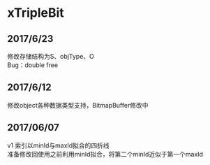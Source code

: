 # xTripleBit
2017/6/23
----------------------------   
修改存储结构为S、objType、O   
Bug：double free


2017/6/12
----------------------------  
修改object各种数据类型支持，BitmapBuffer修改中  

2017/06/07
----------------------------   
v1 索引以minId与maxId拟合的四折线    
准备修改回使用之前利用minId拟合，将第二个minId近似于第一个maxId


